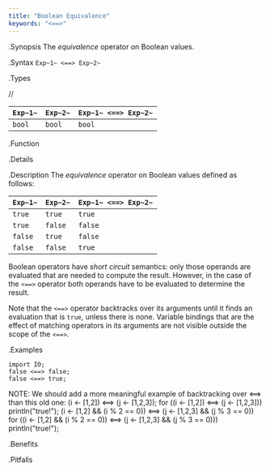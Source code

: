 ```yaml
---
title: "Boolean Equivalence"
keywords: "<==>"
---
```


.Synopsis
The _equivalence_ operator on Boolean values.

.Syntax
`Exp~1~ <==> Exp~2~`

.Types

//

| `Exp~1~` | `Exp~2~`  | `Exp~1~ <==> Exp~2~`  |
| --- | --- | --- |
| `bool`       | `bool`         | `bool`  |


.Function

.Details

.Description
The _equivalence_ operator on Boolean values defined as follows:

| `Exp~1~` | `Exp~2~`  | `Exp~1~ <==> Exp~2~`  |
| --- | --- | --- |
| `true`       | `true`         | `true`  |
| `true`       | `false`         | `false`  |
| `false`       | `true`         | `false`  |
| `false`       | `false`         | `true`  |


Boolean operators have _short circuit_ semantics:  only those operands are evaluated that are needed to compute the result. However, in the case of the `<==>` operator both operands have to be evaluated to determine the result.

Note that the `<==>` operator backtracks over its arguments until it finds an evaluation that is `true`, unless there is none. Variable bindings that are the effect of matching  operators in its arguments are not visible outside the scope of the `<==>`.

.Examples
```rascal-shell
import IO;
false <==> false;
false <==> true;
```

NOTE: We should add a more meaningful example of backtracking over <==> than this old one:
(i <- [1,2]) <==> (j <- [1,2,3]);
for ((i <- [1,2]) <==> (j <- [1,2,3]))
  println("true!");
(i <- [1,2] && (i % 2 == 0)) <==> (j <- [1,2,3] && (j % 3 == 0))
for ((i <- [1,2] && (i % 2 == 0)) <==> (j <- [1,2,3] && (j % 3 == 0))) 
  println("true!");

.Benefits

.Pitfalls


